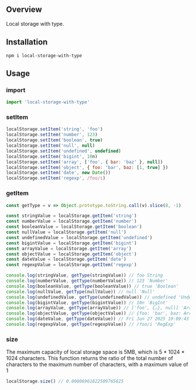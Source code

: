 ## Overview

Local storage with type.

## Installation

```
npm i local-storage-with-type
```

## Usage

### import

```js
import 'local-storage-with-type'
```

### setItem

```js
localStorage.setItem('string', 'foo')
localStorage.setItem('number', 123)
localStorage.setItem('boolean', true)
localStorage.setItem('null', null)
localStorage.setItem('undefined', undefined)
localStorage.setItem('bigint', 10n)
localStorage.setItem('array', ['foo', { bar: 'baz' }, null])
localStorage.setItem('object', { foo: 'bar', baz: [1, true] })
localStorage.setItem('date', new Date())
localStorage.setItem('regexp', /foo/i)
```

### getItem
```js
const getType = v => Object.prototype.toString.call(v).slice(8, -1)

const stringValue = localStorage.getItem('string')
const numberValue = localStorage.getItem('number')
const booleanValue = localStorage.getItem('boolean')
const nullValue = localStorage.getItem('null')
const undefinedValue = localStorage.getItem('undefined')
const bigintValue = localStorage.getItem('bigint')
const arrayValue = localStorage.getItem('array')
const objectValue = localStorage.getItem('object')
const dateValue = localStorage.getItem('date')
const regexpValue = localStorage.getItem('regexp')

console.log(stringValue, getType(stringValue)) // foo String
console.log(numberValue, getType(numberValue)) // 123 'Number'
console.log(booleanValue, getType(booleanValue)) // true 'Boolean'
console.log(nullValue, getType(nullValue)) // null 'Null'
console.log(undefinedValue, getType(undefinedValue)) // undefined 'Undefined'
console.log(bigintValue, getType(bigintValue)) // 10n 'BigInt'
console.log(arrayValue, getType(arrayValue)) // ['foo', {…}, null] 'Array'
console.log(objectValue, getType(objectValue)) // {foo: 'bar', baz: Array(2)} 'Object'
console.log(dateValue, getType(dateValue)) // Fri Jun 27 2025 19:09:43 GMT+0800 (中国标准时间) 'Date'
console.log(regexpValue, getType(regexpValue)) // /foo/i 'RegExp'
```

### size

The maximum capacity of local storage space is 5MB, which is 5 * 1024 * 1024 characters. This function returns the ratio of the total number of characters to the maximum number of characters, with a maximum value of 1

```js
localStorage.size() // 0.00006961822509765625
```
